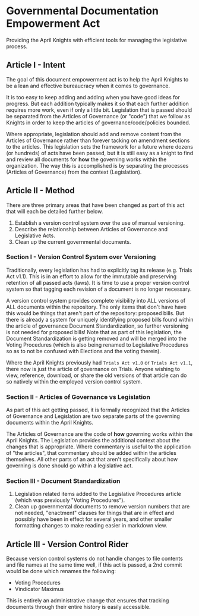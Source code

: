 # Governmental Documentation Empowerment Act
Providing the April Knights with efficient tools for managing the legislative process.

## Article I - Intent
The goal of this document empowerment act is to help the April Knights to be a lean and effective bureaucracy when it comes to governance.

It is too easy to keep adding and adding when you have good ideas for progress. But each addition typically makes it so that each further addition requires more work, even if only a little bit. Legislation that is passed should be separated from the Articles of Governance (or "code") that we follow as Knights in order to keep the articles of governance/code/policies bounded.

Where appropriate, legislation should add and remove content from the Articles of Governance rather than forever tacking on amendment sections to the articles. This legislation sets the framework for a future where dozens (or hundreds) of acts have been passed, but it is still easy as a knight to find and review all documents for **how** the governing works within the organization. The way this is accomplished is by separating the processes (Articles of Governance) from the context (Legislation).

## Article II - Method
There are three primary areas that have been changed as part of this act that will each be detailed further below.

1. Establish a version control system over the use of manual versioning.
1. Describe the relationship between Articles of Governance and Legislative Acts.
1. Clean up the current governmental documents.

### Section I - Version Control System over Versioning
Traditionally, every legislation has had to explicitly tag its release (e.g. Trials Act v1.1). This is in an effort to allow for the immutable and preserving retention of all passed acts (laws). It is time to use a proper version control system so that tagging each revision of a document is no longer necessary.

A version control system provides complete visibility into ALL versions of ALL documents within the repository. The only items that don't have have this would be things that aren't part of the repository: proposed bills. But there is already a system for uniquely identifying proposed bills found within the article of governance Document Standardization, so further versioning is not needed for proposed bills! Note that as part of this legislation, the Document Standardization is getting removed and will be merged into the Voting Procedures (which is also being renamed to Legislative Procedures so as to not be confused with Elections and the voting therein).

Where the April Knights previously had `Trials Act v1.0` or `Trials Act v1.1`, there now is just the article of governance on Trials. Anyone wishing to view, reference, download, or share the old versions of that article can do so natively within the employed version control system.

### Section II - Articles of Governance vs Legislation
As part of this act getting passed, it is formally recognized that the Articles of Governance and Legislation are two separate parts of the governing documents within the April Knights.

The Articles of Governance are the code of **how** governing works within the April Knights. The Legislation provides the additional context about the changes that is appropriate. Where commentary is useful to the application of "the articles", that commentary should be added within the articles themselves. All other parts of an act that aren't specifically about how governing is done should go within a legislative act.

### Section III - Document Standardization

1. Legislation related items added to the Legislative Procedures article (which was previously "Voting Procedures").
1. Clean up governmental documents to remove version numbers that are not needed, "enactment" clauses for things that are in effect and possibly have been in effect for several years, and other smaller formatting changes to make reading easier in markdown view.

## Article III - Version Control Rider
Because version control systems do not handle changes to file contents and file names at the same time well, if this act is passed, a 2nd commit would be done which renames the following:

* Voting Procedures
* Vindicator Maximus

This is entirely an administrative change that ensures that tracking documents through their entire history is easily accessible.
